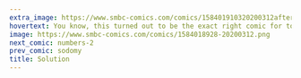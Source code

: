 ```yaml
---
extra_image: https://www.smbc-comics.com/comics/158401910320200312after.png
hovertext: You know, this turned out to be the exact right comic for today. Stay safe out there, geeks!
image: https://www.smbc-comics.com/comics/1584018928-20200312.png
next_comic: numbers-2
prev_comic: sodomy
title: Solution
---
```


